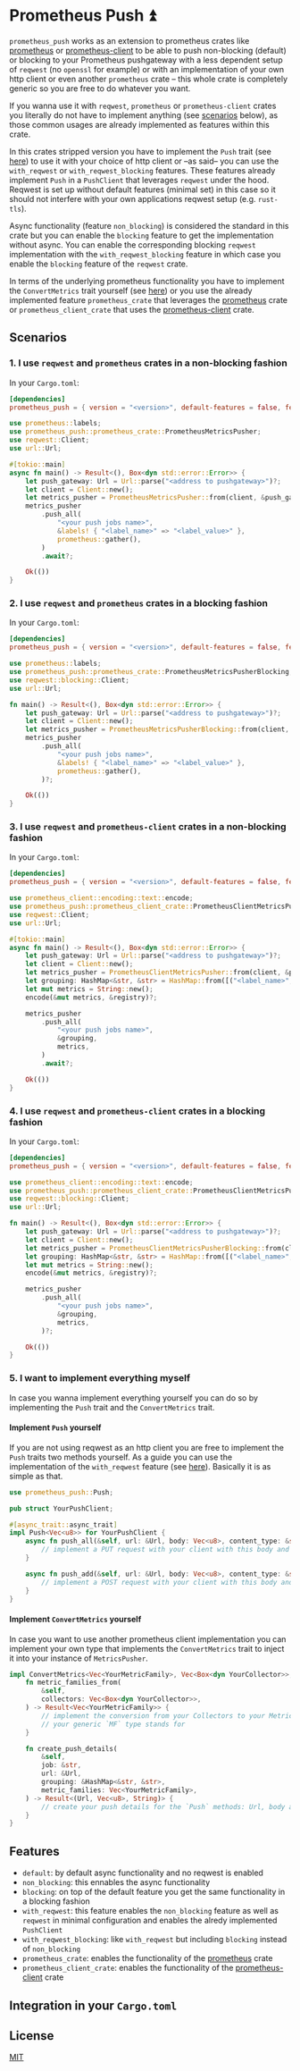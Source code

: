 # Prometheus Push :arrow_double_up:

`prometheus_push` works as an extension to prometheus crates like [prometheus](https://crates.io/crates/prometheus) or
[prometheus-client](https://crates.io/crates/prometheus-client) to be able to push non-blocking (default) or blocking to your Prometheus
pushgateway with a less dependent setup of `reqwest` (no `openssl` for example) or with an implementation of your own http client or even
another `prometheus` crate – this whole crate is completely generic so you are free to do whatever you want.

If you wanna use it with `reqwest`, `prometheus` or `prometheus-client` crates you literally do not have to implement anything (see
[scenarios](#scenarios) below), as those common usages are already implemented as features within this crate.

In this crates stripped version you have to implement the `Push` trait (see [here](#implement-push-yourself)) to use it with your choice of
http client or –as said– you can use the `with_reqwest` or `with_reqwest_blocking` features. These features already implement `Push` in a
`PushClient` that leverages `reqwest` under the hood. Reqwest is set up without default features (minimal set) in this case so it should
not interfere with your own applications reqwest setup (e.g. `rust-tls`).

Async functionality (feature `non_blocking`) is considered the standard in this crate but you can enable the `blocking` feature to get the
implementation without async. You can enable the corresponding blocking `reqwest` implementation with the `with_reqwest_blocking` feature in
which case you enable the `blocking` feature of the `reqwest` crate.

In terms of the underlying prometheus functionality you have to implement the `ConvertMetrics` trait  yourself (see [here](#implement-convertmetrics-yourself))
or you use the already implemented feature `prometheus_crate` that leverages the [prometheus](https://crates.io/crates/prometheus) crate or
`prometheus_client_crate` that uses the [prometheus-client](https://crates.io/crates/prometheus-client) crate.

## Scenarios

### 1. I use `reqwest` and `prometheus` crates in a **non-blocking** fashion

In your `Cargo.toml`:

```toml
[dependencies]
prometheus_push = { version = "<version>", default-features = false, features = ["with_reqwest", "prometheus_crate"] }
```

```rust
use prometheus::labels;
use prometheus_push::prometheus_crate::PrometheusMetricsPusher;
use reqwest::Client;
use url::Url;

#[tokio::main]
async fn main() -> Result<(), Box<dyn std::error::Error>> {
    let push_gateway: Url = Url::parse("<address to pushgateway>")?;
    let client = Client::new();
    let metrics_pusher = PrometheusMetricsPusher::from(client, &push_gateway)?;
    metrics_pusher
        .push_all(
            "<your push jobs name>",
            &labels! { "<label_name>" => "<label_value>" },
            prometheus::gather(),
        )
        .await?;

    Ok(())
}
```

### 2. I use `reqwest` and `prometheus` crates in a **blocking** fashion

In your `Cargo.toml`:

```toml
[dependencies]
prometheus_push = { version = "<version>", default-features = false, features = ["with_reqwest_blocking", "prometheus_crate"] }
```

```rust
use prometheus::labels;
use prometheus_push::prometheus_crate::PrometheusMetricsPusherBlocking;
use reqwest::blocking::Client;
use url::Url;

fn main() -> Result<(), Box<dyn std::error::Error>> {
    let push_gateway: Url = Url::parse("<address to pushgateway>")?;
    let client = Client::new();
    let metrics_pusher = PrometheusMetricsPusherBlocking::from(client, &push_gateway)?;
    metrics_pusher
        .push_all(
            "<your push jobs name>",
            &labels! { "<label_name>" => "<label_value>" },
            prometheus::gather(),
        )?;

    Ok(())
}
```

### 3. I use `reqwest` and `prometheus-client` crates in a **non-blocking** fashion

In your `Cargo.toml`:

```toml
[dependencies]
prometheus_push = { version = "<version>", default-features = false, features = ["with_reqwest", "prometheus_client_crate"] }
```

```rust
use prometheus_client::encoding::text::encode;
use prometheus_push::prometheus_client_crate::PrometheusClientMetricsPusher;
use reqwest::Client;
use url::Url;

#[tokio::main]
async fn main() -> Result<(), Box<dyn std::error::Error>> {
    let push_gateway: Url = Url::parse("<address to pushgateway>")?;
    let client = Client::new();
    let metrics_pusher = PrometheusClientMetricsPusher::from(client, &push_gateway)?;
    let grouping: HashMap<&str, &str> = HashMap::from([("<label_name>", "<label_value>")]);
    let mut metrics = String::new();
    encode(&mut metrics, &registry)?;

    metrics_pusher
        .push_all(
            "<your push jobs name>",
            &grouping,
            metrics,
        )
        .await?;

    Ok(())
}
```

### 4. I use `reqwest` and `prometheus-client` crates in a **blocking** fashion

In your `Cargo.toml`:

```toml
[dependencies]
prometheus_push = { version = "<version>", default-features = false, features = ["with_reqwest_blocking", "prometheus_client_crate"] }
```

```rust
use prometheus_client::encoding::text::encode;
use prometheus_push::prometheus_client_crate::PrometheusClientMetricsPusherBlocking;
use reqwest::blocking::Client;
use url::Url;

fn main() -> Result<(), Box<dyn std::error::Error>> {
    let push_gateway: Url = Url::parse("<address to pushgateway>")?;
    let client = Client::new();
    let metrics_pusher = PrometheusClientMetricsPusherBlocking::from(client, &push_gateway)?;
    let grouping: HashMap<&str, &str> = HashMap::from([("<label_name>", "<label_value>")]);
    let mut metrics = String::new();
    encode(&mut metrics, &registry)?;

    metrics_pusher
        .push_all(
            "<your push jobs name>",
            &grouping,
            metrics,
        )?;

    Ok(())
}
```

### 5. I want to implement everything myself

In case you wanna implement everything yourself you can do so by implementing the `Push` trait and the `ConvertMetrics` trait.

#### Implement `Push` yourself

If you are not using reqwest as an http client you are free to implement the `Push` traits two methods yourself. As a guide you can use the
implementation of the `with_reqwest` feature (see [here](https://github.com/maoertel/prometheus-push/blob/7fe1946dd143f4870beb80e642b0acb7854a3cb8/src/with_reqwest.rs)).
Basically it is as simple as that.

```rust
use prometheus_push::Push;

pub struct YourPushClient;

#[async_trait::async_trait]
impl Push<Vec<u8>> for YourPushClient {
    async fn push_all(&self, url: &Url, body: Vec<u8>, content_type: &str) -> Result<()> {
        // implement a PUT request with your client with this body and `content_type` in header
    }

    async fn push_add(&self, url: &Url, body: Vec<u8>, content_type: &str) -> Result<()> {
        // implement a POST request with your client with this body and `content_type` in header
    }
}
```

#### Implement `ConvertMetrics` yourself

In case you want to use another prometheus client implementation you can implement your own type that implements
the `ConvertMetrics` trait to inject it into your instance of `MetricsPusher`.

```rust
impl ConvertMetrics<Vec<YourMetricFamily>, Vec<Box<dyn YourCollector>>, Vec<u8>> for YourMetricsConverter {
    fn metric_families_from(
        &self,
        collectors: Vec<Box<dyn YourCollector>>,
    ) -> Result<Vec<YourMetricFamily>> {
        // implement the conversion from your Collectors to your MetricsFamilies, or whatever
        // your generic `MF` type stands for
    }

    fn create_push_details(
        &self,
        job: &str,
        url: &Url,
        grouping: &HashMap<&str, &str>,
        metric_families: Vec<YourMetricFamily>,
    ) -> Result<(Url, Vec<u8>, String)> {
        // create your push details for the `Push` methods: Url, body and content type
    }
}
```

## Features

- `default`: by default async functionality and no reqwest is enabled
- `non_blocking`: this ennables the async functionality
- `blocking`: on top of the default feature you get the same functionality in a blocking fashion
- `with_reqwest`: this feature enables the `non_blocking` feature as well as `reqwest` in minimal configuration and enables the alredy implemented `PushClient`
- `with_reqwest_blocking`: like `with_reqwest` but including `blocking` instead of `non_blocking`
- `prometheus_crate`: enables the functionality of the [prometheus](https://crates.io/crates/prometheus) crate
- `prometheus_client_crate`: enables the functionality of the [prometheus-client](https://crates.io/crates/prometheus-client) crate

## Integration in your `Cargo.toml`

## License

[MIT](./LICENSE-MIT)
